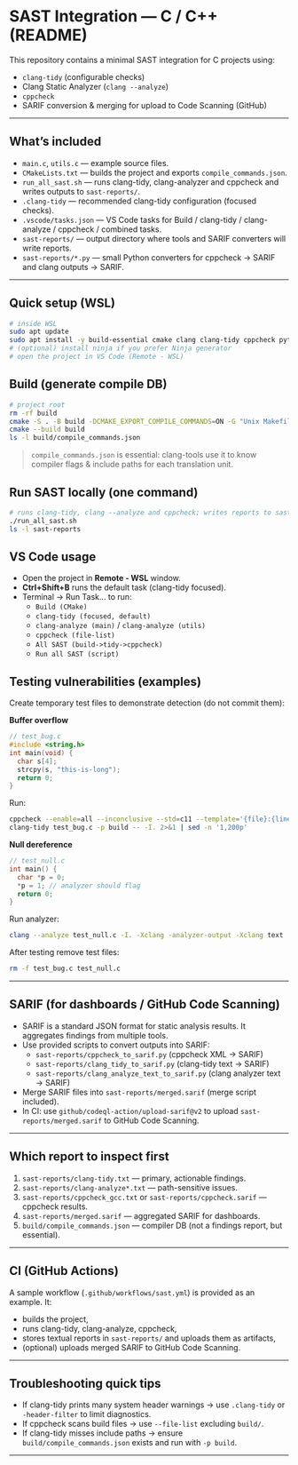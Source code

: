 # SAST Integration — C / C++ (README)

This repository contains a minimal SAST integration for C projects using:
- `clang-tidy` (configurable checks)
- Clang Static Analyzer (`clang --analyze`)
- `cppcheck`
- SARIF conversion & merging for upload to Code Scanning (GitHub)

---

## What’s included

- `main.c`, `utils.c` — example source files.
- `CMakeLists.txt` — builds the project and exports `compile_commands.json`.
- `run_all_sast.sh` — runs clang-tidy, clang-analyzer and cppcheck and writes outputs to `sast-reports/`.
- `.clang-tidy` — recommended clang-tidy configuration (focused checks).
- `.vscode/tasks.json` — VS Code tasks for Build / clang-tidy / clang-analyze / cppcheck / combined tasks.
- `sast-reports/` — output directory where tools and SARIF converters will write reports.
- `sast-reports/*.py` — small Python converters for cppcheck → SARIF and clang outputs → SARIF.

---

## Quick setup (WSL)

```bash
# inside WSL
sudo apt update
sudo apt install -y build-essential cmake clang clang-tidy cppcheck python3 python3-pip
# (optional) install ninja if you prefer Ninja generator
# open the project in VS Code (Remote - WSL)
```

## Build (generate compile DB)

```bash
# project root
rm -rf build
cmake -S . -B build -DCMAKE_EXPORT_COMPILE_COMMANDS=ON -G "Unix Makefiles"
cmake --build build
ls -l build/compile_commands.json
```

> `compile_commands.json` is essential: clang-tools use it to know compiler flags & include paths for each translation unit.

## Run SAST locally (one command)

```bash
# runs clang-tidy, clang --analyze and cppcheck; writes reports to sast-reports/
./run_all_sast.sh
ls -l sast-reports
```

## VS Code usage

- Open the project in **Remote - WSL** window.
- **Ctrl+Shift+B** runs the default task (clang-tidy focused).
- Terminal → Run Task… to run:
  - `Build (CMake)`  
  - `clang-tidy (focused, default)`  
  - `clang-analyze (main)` / `clang-analyze (utils)`  
  - `cppcheck (file-list)`  
  - `All SAST (build->tidy->cppcheck)`  
  - `Run all SAST (script)`


## Testing vulnerabilities (examples)

Create temporary test files to demonstrate detection (do not commit them):

**Buffer overflow**

```c
// test_bug.c
#include <string.h>
int main(void) {
  char s[4];
  strcpy(s, "this-is-long");
  return 0;
}
```
Run:

```bash
cppcheck --enable=all --inconclusive --std=c11 --template='{file}:{line}:{column}: {severity}: {id}: {message}' test_bug.c
clang-tidy test_bug.c -p build -- -I. 2>&1 | sed -n '1,200p'
```

**Null dereference**

```c
// test_null.c
int main() {
  char *p = 0;
  *p = 1; // analyzer should flag
  return 0;
}
```
Run analyzer:

```bash
clang --analyze test_null.c -I. -Xclang -analyzer-output -Xclang text
```

After testing remove test files:

```bash
rm -f test_bug.c test_null.c
```

---

## SARIF (for dashboards / GitHub Code Scanning)

- SARIF is a standard JSON format for static analysis results. It aggregates findings from multiple tools.
- Use provided scripts to convert outputs into SARIF:
  - `sast-reports/cppcheck_to_sarif.py` (cppcheck XML → SARIF)
  - `sast-reports/clang_tidy_to_sarif.py` (clang-tidy text → SARIF)
  - `sast-reports/clang_analyze_text_to_sarif.py` (clang analyzer text → SARIF)
- Merge SARIF files into `sast-reports/merged.sarif` (merge script included).
- In CI: use `github/codeql-action/upload-sarif@v2` to upload `sast-reports/merged.sarif` to GitHub Code Scanning.

---

## Which report to inspect first

1. `sast-reports/clang-tidy.txt` — primary, actionable findings.
2. `sast-reports/clang-analyze*.txt` — path-sensitive issues.
3. `sast-reports/cppcheck_gcc.txt` or `sast-reports/cppcheck.sarif` — cppcheck results.
4. `sast-reports/merged.sarif` — aggregated SARIF for dashboards.
5. `build/compile_commands.json` — compiler DB (not a findings report, but essential).

---

## CI (GitHub Actions)

A sample workflow (`.github/workflows/sast.yml`) is provided as an example. It:
- builds the project,
- runs clang-tidy, clang-analyze, cppcheck,
- stores textual reports in `sast-reports/` and uploads them as artifacts,
- (optional) uploads merged SARIF to GitHub Code Scanning.

---

## Troubleshooting quick tips

- If clang-tidy prints many system header warnings → use `.clang-tidy` or `-header-filter` to limit diagnostics.
- If cppcheck scans build files → use `--file-list` excluding `build/`.
- If clang-tidy misses include paths → ensure `build/compile_commands.json` exists and run with `-p build`.

---




